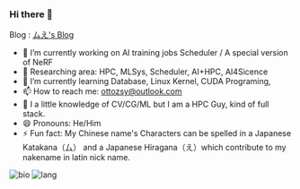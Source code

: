 ### Hi there 👋

<!--
**murez/murez** is a ✨ _special_ ✨ repository because its `README.md` (this file) appears on your GitHub profile.

Here are some ideas to get you started:

- 🔭 I’m currently working on ...
- 🌱 I’m currently learning ...
- 👯 I’m looking to collaborate on ...
- 🤔 I’m looking for help with ...
- 💬 Ask me about ...
- 📫 How to reach me: ...
- 😄 Pronouns: ...
- ⚡ Fun fact: ...
-->

Blog : [ムえ's Blog](https://murez.site/)
- 🔭 I’m currently working on AI training jobs Scheduler / A special version of NeRF
- 🌳 Researching area: HPC, MLSys, Scheduler, AI+HPC, AI4Sicence
- 🌱 I’m currently learning Database, Linux Kernel, CUDA Programing,
- 📫 How to reach me: ottozsy@outlook.com
- 🌳 I a little knowledge of CV/CG/ML but I am a HPC Guy, kind of full stack.
- 😄 Pronouns: He/Him
- ⚡ Fun fact: My Chinese name's Characters can be spelled in a Japanese Katakana（厶） and a Japanese Hiragana（え）which contribute to my nakename in latin nick name.


![bio](https://github-readme-stats.vercel.app/api?username=murez&show_icons=true&icon_color=000000&text_color=000000&bg_color=ffffff&hide_title=false&title_color=000000)
![lang](https://github-readme-stats.vercel.app/api/top-langs/?username=murez&layout=compact)
